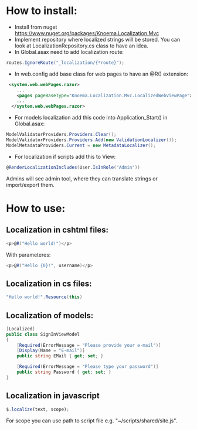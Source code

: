 
# How to install:
* Install from nuget https://www.nuget.org/packages/Knoema.Localization.Mvc
* Implement repository where localized strings will be stored. You can look at LocalizationRepository.cs class to have an idea.
* In Global.asax need to add localization route:
``` csharp 
routes.IgnoreRoute("_localization/{*route}");
```
* In web.config add base class for web pages to have an @R() extension:
``` xml 
 <system.web.webPages.razor>
    ...
    <pages pageBaseType="Knoema.Localization.Mvc.LocalizedWebViewPage">
    ...
  </system.web.webPages.razor>
```
* For models localization add this code into Application_Start() in Global.asax:
``` csharp 
ModelValidatorProviders.Providers.Clear();
ModelValidatorProviders.Providers.Add(new ValidationLocalizer());
ModelMetadataProviders.Current = new MetadataLocalizer();
``` 
* For localization if scripts add this to View:
``` csharp 
@RenderLocalizationIncludes(User.IsInRole("Admin"))	 
``` 
Admins will see admin tool, where they can translate strings or import/export them.
# How to use:

## Localization in cshtml files:
``` csharp 
<p>@R("Hello world!")</p>
``` 
With parameteres:
``` csharp 
<p>@R("Hello {0}!", username)</p>
``` 
##  Localization in cs files:
``` csharp 
"Hello world!".Resource(this)
``` 
##  Localization of models:
``` csharp 
[Localized]
public class SignInViewModel
{
	[Required(ErrorMessage = "Please provide your e-mail")]
	[Display(Name = "E-mail")]
	public string EMail { get; set; }

	[Required(ErrorMessage = "Please type your password")]
	public string Password { get; set; }
}
``` 
##  Localization in javascript  
``` javascript 
$.localize(text, scope);
``` 
For scope you can use path to script file e.g. "~/scripts/shared/site.js".



